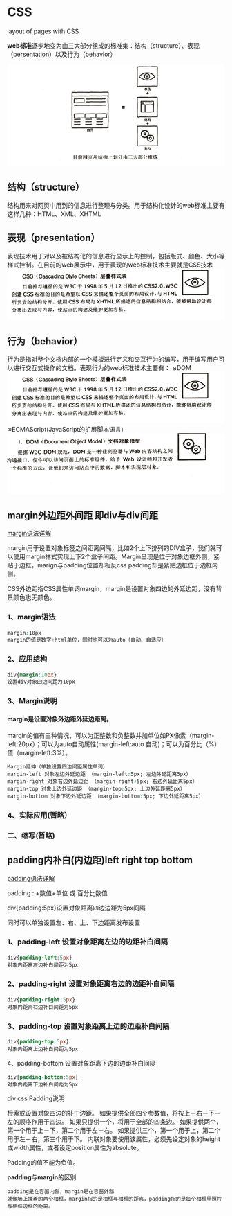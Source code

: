 # CSS
layout of pages with CSS

**web标准**逐步地变为由三大部分组成的标准集：结构（structure）、表现（persentation）以及行为（behavior）

![](/Img/CSSNote1.png) 

## 结构（structure）
结构用来对网页中用到的信息进行整理与分类。用于结构化设计的web标准主要有这样几种：HTML、XML、XHTML

## 表现（presentation）
表现技术用于对以及被结构化的信息进行显示上的控制，包括版式、颜色、大小等样式控制。在目前的web展示中，用于表现的web标准技术主要就是CSS技术
![](/Img/CSSNote2.png)

## 行为（behavior）
行为是指对整个文档内部的一个模板进行定义和交互行为的编写，用于编写用户可以进行交互式操作的文档。表现行为的web标准技术主要有：
↘DOM      ![](/Img/CSSNote3.png)
↘ECMAScript(JavaScript的扩展脚本语言)  ![](/Img/CSSNote4.png)

## margin外边距外间距 即div与div间距 

[margin语法详解](http://www.divcss5.com/rumen/r128.shtml#top "外链")

margin用于设置对象标签之间距离间隔，比如2个上下排列的DIV盒子，我们就可以使用margin样式实现上下2个盒子间距。Margin呈现是位于对象边框外侧，紧贴于边框，marign与padding位置却相反css padding却是紧贴边框位于边框内侧。

CSS外边距指CSS属性单词margin，margin是设置对象四边的外延边距，没有背景颜色也无颜色。

### 1、margin语法
```CSS
margin:10px
margin的值是数字+html单位，同时也可以为auto（自动、自适应）
```
### 2、应用结构
```CSS
div{margin:10px}
设置div对象四边间距为10px
```
### 3、Margin说明
#### margin是设置对象外边距外延边距离。
margin的值有三种情况，可以为正整数和负整数并加单位如PX像素（margin-left:20px）；可以为auto自动属性(margin-left:auto 自动)；可以为百分比（%）值（margin-left:3%）。
```CSS
Margin延伸（单独设置四边间距属性单词）
margin-left 对象左边外延边距 （margin-left:5px; 左边外延距离5px）
margin-right 对象右边外延边距 （margin-right:5px; 右边外延距离5px）
margin-top 对象上边外延边距 （margin-top:5px; 上边外延距离5px）
margin-bottom 对象下边外延边距 （margin-bottom:5px; 下边外延距离5px）
```
### 4、实际应用(暂略）

### 二、缩写(暂略)

## padding内补白(内边距)left right top bottom 

[padding语法详解](http://www.divcss5.com/rumen/r418.shtml "外链")

padding : +数值+单位 或 百分比数值

div{padding:5px}设置对象距离四边边距为5px间隔

同时可以单独设置左、右、上、下边距离发布设置

### 1、padding-left 设置对象距离左边的边距补白间隔
```CSS
div{padding-left:5px}
对象内距离左边补白间距为5px
```
### 2、padding-right 设置对象距离右边的边距补白间隔
```CSS  
div{padding-right:5px}
对象内距离右边补白间距为5px
```
### 3、padding-top 设置对象距离上边的边距补白间隔
```CSS
div{padding-top:5px}
对象内距离上边补白间距为5px
```
4、padding-bottom 设置对象距离下边的边距补白间隔
```CSS
div{padding-bottom:5px}
对象内距离下边补白间距为5px
```
div css Padding说明

检索或设置对象四边的补丁边距。
如果提供全部四个参数值，将按上－右－下－左的顺序作用于四边。
如果只提供一个，将用于全部的四条边。
如果提供两个，第一个用于上－下，第二个用于左－右。
如果提供三个，第一个用于上，第二个用于左－右，第三个用于下。
内联对象要使用该属性，必须先设定对象的height或width属性，或者设定position属性为absolute。

Padding的值不能为负值。


**padding**与**margin**的区别
```
padding是在容器内部，margin是在容器外部
就像墙上挂着的两个相框，margin指的是相框与相框的距离，padding指的是每个相框里照片与相框边框的距离。 
```
